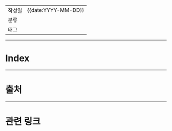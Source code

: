 |                 |                         |
|:----------------|:------------------------|
|   작성일           |   {{date:YYYY-MM-DD}}   |
|     분류          |                         |
| 태그              |                         |  


---
# Index

---
# 출처


---
# 관련 링크